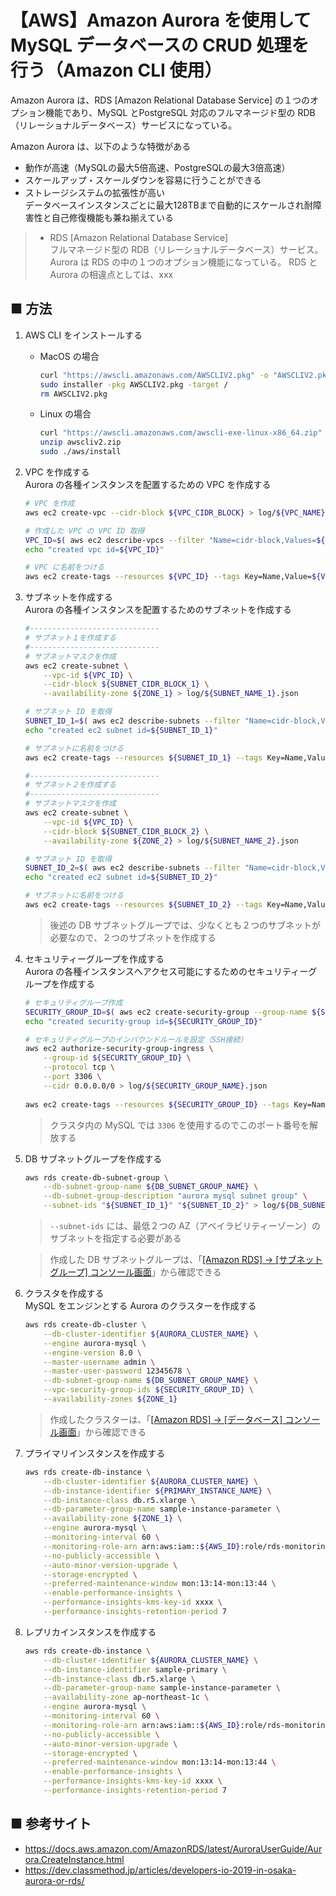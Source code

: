 # 【AWS】Amazon Aurora を使用して MySQL データベースの CRUD 処理を行う（Amazon CLI 使用）

Amazon Aurora は、RDS [Amazon Relational Database Service] の１つのオプション機能であり、MySQL とPostgreSQL 対応のフルマネージド型の RDB（リレーショナルデータベース）サービスになっている。

Amazon Aurora は、以下のような特徴がある

- 動作が高速（MySQLの最大5倍高速、PostgreSQLの最大3倍高速）
- スケールアップ・スケールダウンを容易に行うことができる
- ストレージシステムの拡張性が高い<br>
    データベースインスタンスごとに最大128TBまで自動的にスケールされ耐障害性と自己修復機能も兼ね揃えている

> - RDS [Amazon Relational Database Service]<br>
>    フルマネージド型の RDB（リレーショナルデータベース）サービス。
>    Aurora は RDS の中の１つのオプション機能になっている。
>    RDS と Aurora の相違点としては、xxx


## ■ 方法

1. AWS CLI をインストールする<br>
    - MacOS の場合<br>
        ```sh
        curl "https://awscli.amazonaws.com/AWSCLIV2.pkg" -o "AWSCLIV2.pkg"
        sudo installer -pkg AWSCLIV2.pkg -target /
        rm AWSCLIV2.pkg
        ```

    - Linux の場合<br>
        ```sh
        curl "https://awscli.amazonaws.com/awscli-exe-linux-x86_64.zip" -o "awscliv2.zip"
        unzip awscliv2.zip
        sudo ./aws/install
        ```

1. VPC を作成する<br>
    Aurora の各種インスタンスを配置するための VPC を作成する
    ```sh
    # VPC を作成
    aws ec2 create-vpc --cidr-block ${VPC_CIDR_BLOCK} > log/${VPC_NAME}.json

    # 作成した VPC の VPC ID 取得
    VPC_ID=$( aws ec2 describe-vpcs --filter "Name=cidr-block,Values=${VPC_CIDR_BLOCK}" --query Vpcs[*].VpcId --output text | grep "vpc-" )
    echo "created vpc id=${VPC_ID}"

    # VPC に名前をつける
    aws ec2 create-tags --resources ${VPC_ID} --tags Key=Name,Value=${VPC_NAME}
    ```

1. サブネットを作成する<br>
    Aurora の各種インスタンスを配置するためのサブネットを作成する
    ```sh
    #-----------------------------
    # サブネット１を作成する
    #-----------------------------
    # サブネットマスクを作成
    aws ec2 create-subnet \
        --vpc-id ${VPC_ID} \
        --cidr-block ${SUBNET_CIDR_BLOCK_1} \
        --availability-zone ${ZONE_1} > log/${SUBNET_NAME_1}.json

    # サブネット ID を取得
    SUBNET_ID_1=$( aws ec2 describe-subnets --filter "Name=cidr-block,Values=${SUBNET_CIDR_BLOCK_1}" --query Subnets[*].SubnetId --output text | grep "subnet-" )
    echo "created ec2 subnet id=${SUBNET_ID_1}"

    # サブネットに名前をつける
    aws ec2 create-tags --resources ${SUBNET_ID_1} --tags Key=Name,Value=${SUBNET_NAME_1}

    #-----------------------------
    # サブネット２を作成する
    #-----------------------------
    # サブネットマスクを作成
    aws ec2 create-subnet \
        --vpc-id ${VPC_ID} \
        --cidr-block ${SUBNET_CIDR_BLOCK_2} \
        --availability-zone ${ZONE_2} > log/${SUBNET_NAME_2}.json

    # サブネット ID を取得
    SUBNET_ID_2=$( aws ec2 describe-subnets --filter "Name=cidr-block,Values=${SUBNET_CIDR_BLOCK_2}" --query Subnets[*].SubnetId --output text | grep "subnet-" )
    echo "created ec2 subnet id=${SUBNET_ID_2}"

    # サブネットに名前をつける
    aws ec2 create-tags --resources ${SUBNET_ID_2} --tags Key=Name,Value=${SUBNET_NAME_2}
    ```

    > 後述の DB サブネットグループでは、少なくとも２つのサブネットが必要なので、２つのサブネットを作成する

1. セキュリティーグループを作成する<br>
    Aurora の各種インスタンスへアクセス可能にするためのセキュリティーグループを作成する
    ```sh
    # セキュリティグループ作成
    SECURITY_GROUP_ID=$( aws ec2 create-security-group --group-name ${SECURITY_GROUP_NAME} --description "security group for efs" --vpc-id ${VPC_ID} | jq -r '.GroupId' )
    echo "created security-group id=${SECURITY_GROUP_ID}"

    # セキュリティグループのインバウンドルールを設定（SSH接続）
    aws ec2 authorize-security-group-ingress \
        --group-id ${SECURITY_GROUP_ID} \
        --protocol tcp \
        --port 3306 \
        --cidr 0.0.0.0/0 > log/${SECURITY_GROUP_NAME}.json
        
    aws ec2 create-tags --resources ${SECURITY_GROUP_ID} --tags Key=Name,Value=${SECURITY_GROUP_NAME}
    ```

    > クラスタ内の MySQL では `3306` を使用するのでこのポート番号を解放する

1. DB サブネットグループを作成する<br>
    ```sh
    aws rds create-db-subnet-group \
        --db-subnet-group-name ${DB_SUBNET_GROUP_NAME} \
        --db-subnet-group-description "aurora mysql subnet group" \
        --subnet-ids "${SUBNET_ID_1}" "${SUBNET_ID_2}" > log/${DB_SUBNET_GROUP_NAME}.json
    ```

    > `--subnet-ids` には、最低２つの AZ（アベイラビリティーゾーン）のサブネットを指定する必要がある

    > 作成した DB サブネットグループは、「[[Amazon RDS] -> [サブネットグループ] コンソール画面](https://us-west-2.console.aws.amazon.com/rds/home?region=us-west-2#db-subnet-groups-list:)」から確認できる

1. クラスタを作成する<br>
    MySQL をエンジンとする Aurora のクラスターを作成する
    ```sh
    aws rds create-db-cluster \
        --db-cluster-identifier ${AURORA_CLUSTER_NAME} \
        --engine aurora-mysql \
        --engine-version 8.0 \
        --master-username admin \
        --master-user-password 12345678 \
        --db-subnet-group-name ${DB_SUBNET_GROUP_NAME} \
        --vpc-security-group-ids ${SECURITY_GROUP_ID} \
        --availability-zones ${ZONE_1}
    ```

    > 作成したクラスターは、「[[Amazon RDS] -> [データベース] コンソール画面](https://us-west-2.console.aws.amazon.com/rds/home?region=us-west-2#databases:)」から確認できる

1. プライマリインスタンスを作成する<br>
    ```sh
    aws rds create-db-instance \
        --db-cluster-identifier ${AURORA_CLUSTER_NAME} \
        --db-instance-identifier ${PRIMARY_INSTANCE_NAME} \
        --db-instance-class db.r5.xlarge \
        --db-parameter-group-name sample-instance-parameter \
        --availability-zone ${ZONE_1} \
        --engine aurora-mysql \
        --monitoring-interval 60 \
        --monitoring-role-arn arn:aws:iam::${AWS_ID}:role/rds-monitoring-role \
        --no-publicly-accessible \
        --auto-minor-version-upgrade \
        --storage-encrypted \
        --preferred-maintenance-window mon:13:14-mon:13:44 \
        --enable-performance-insights \
        --performance-insights-kms-key-id xxxx \
        --performance-insights-retention-period 7
    ```

1. レプリカインスタンスを作成する<br>
    ```sh
    aws rds create-db-instance \
        --db-cluster-identifier ${AURORA_CLUSTER_NAME} \
        --db-instance-identifier sample-primary \
        --db-instance-class db.r5.xlarge \
        --db-parameter-group-name sample-instance-parameter \
        --availability-zone ap-northeast-1c \
        --engine aurora-mysql \
        --monitoring-interval 60 \
        --monitoring-role-arn arn:aws:iam::${AWS_ID}:role/rds-monitoring-role \
        --no-publicly-accessible \
        --auto-minor-version-upgrade \
        --storage-encrypted \
        --preferred-maintenance-window mon:13:14-mon:13:44 \
        --enable-performance-insights \
        --performance-insights-kms-key-id xxxx \
        --performance-insights-retention-period 7
    ```

## ■ 参考サイト

- https://docs.aws.amazon.com/AmazonRDS/latest/AuroraUserGuide/Aurora.CreateInstance.html
- https://dev.classmethod.jp/articles/developers-io-2019-in-osaka-aurora-or-rds/

